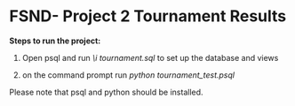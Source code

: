 FSND- Project 2 Tournament Results
=============

<b>Steps to run the project:</b>


1. Open psql and run *\i tournament.sql* to set up the database and views

2. on the command prompt run *python tournament_test.psql*



Please note that psql and python should be installed.
